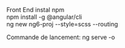 Front End 
instal npm   
npm install -g @angular/cli  
ng new ng6-proj --style=scss --routing  


Commande de lancement: ng serve -o  
